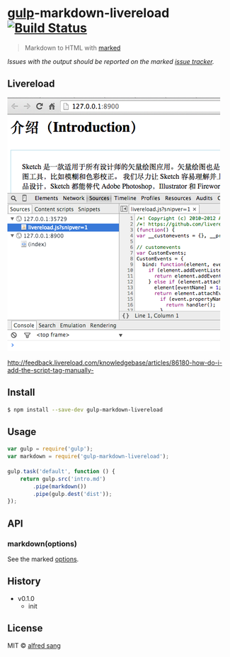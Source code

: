 # [gulp](http://gulpjs.com)-markdown-livereload [![Build Status](https://travis-ci.org/sindresorhus/gulp-markdown.svg?branch=master)](https://travis-ci.org/sindresorhus/gulp-markdown)

> Markdown to HTML with [marked](https://github.com/chjj/marked)

*Issues with the output should be reported on the marked [issue tracker](https://github.com/chjj/marked/issues).*


## Livereload

![](usage.png)


http://feedback.livereload.com/knowledgebase/articles/86180-how-do-i-add-the-script-tag-manually-

## Install

```sh
$ npm install --save-dev gulp-markdown-livereload
```


## Usage

```js
var gulp = require('gulp');
var markdown = require('gulp-markdown-livereload');

gulp.task('default', function () {
	return gulp.src('intro.md')
		.pipe(markdown())
		.pipe(gulp.dest('dist'));
});
```


## API

### markdown(options)

See the marked [options](https://github.com/chjj/marked#options-1).

## History

- v0.1.0
	- init


## License

MIT © [alfred sang](http://no320.com)
